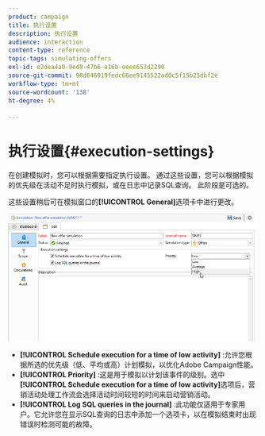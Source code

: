 ```yaml
---
product: campaign
title: 执行设置
description: 执行设置
audience: interaction
content-type: reference
topic-tags: simulating-offers
exl-id: e2dea4a0-9ed8-47b6-a16b-eeee653d2290
source-git-commit: 98d646919fedc66ee9145522ad0c5f15b25dbf2e
workflow-type: tm+mt
source-wordcount: '138'
ht-degree: 4%

---
```


# 执行设置{#execution-settings}

在创建模拟时，您可以根据需要指定执行设置。 通过这些设置，您可以根据模拟的优先级在活动不足时执行模拟，或在日志中记录SQL查询。 此阶段是可选的。

这些设置稍后可在模拟窗口的&#x200B;**[!UICONTROL General]**&#x200B;选项卡中进行更改。

![](assets/offer_simulation_008.png)

* **[!UICONTROL Schedule execution for a time of low activity]** :允许您根据所选的优先级（低、平均或高）计划模拟，以优化Adobe Campaign性能。
* **[!UICONTROL Priority]** :这是用于模拟以计划该事件的级别。选中&#x200B;**[!UICONTROL Schedule execution for a time of low activity]**&#x200B;选项后，营销活动处理工作流会选择活动时间较短的时间来启动营销活动。
* **[!UICONTROL Log SQL queries in the journal]** :此功能仅适用于专家用户。它允许您在显示SQL查询的日志中添加一个选项卡，以在模拟结束时出现错误时检测可能的故障。
